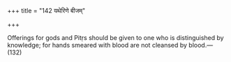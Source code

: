 +++
title = "142 यथेरिणे बीजम्"

+++

Offerings for gods and Pitṛs should be given to one who is distinguished by knowledge; for hands smeared with blood are not cleansed by blood.—(132)